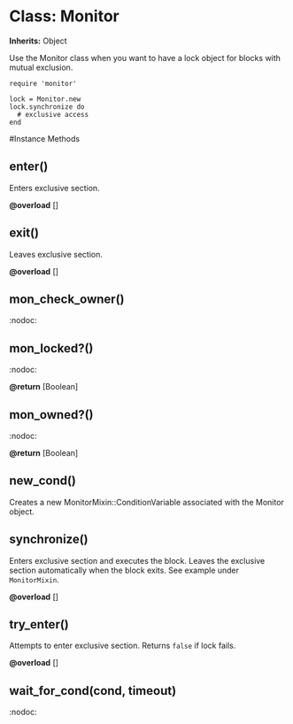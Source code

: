 # Class: Monitor
**Inherits:** Object
    

Use the Monitor class when you want to have a lock object for blocks with
mutual exclusion.

    require 'monitor'

    lock = Monitor.new
    lock.synchronize do
      # exclusive access
    end



#Instance Methods
## enter() [](#method-i-enter)
Enters exclusive section.

**@overload** [] 

## exit() [](#method-i-exit)
Leaves exclusive section.

**@overload** [] 

## mon_check_owner() [](#method-i-mon_check_owner)
:nodoc:

## mon_locked?() [](#method-i-mon_locked?)
:nodoc:

**@return** [Boolean] 

## mon_owned?() [](#method-i-mon_owned?)
:nodoc:

**@return** [Boolean] 

## new_cond() [](#method-i-new_cond)
Creates a new MonitorMixin::ConditionVariable associated with the Monitor
object.

## synchronize() [](#method-i-synchronize)
Enters exclusive section and executes the block.  Leaves the exclusive section
automatically when the block exits.  See example under `MonitorMixin`.

**@overload** [] 

## try_enter() [](#method-i-try_enter)
Attempts to enter exclusive section.  Returns `false` if lock fails.

**@overload** [] 

## wait_for_cond(cond, timeout) [](#method-i-wait_for_cond)
:nodoc:

